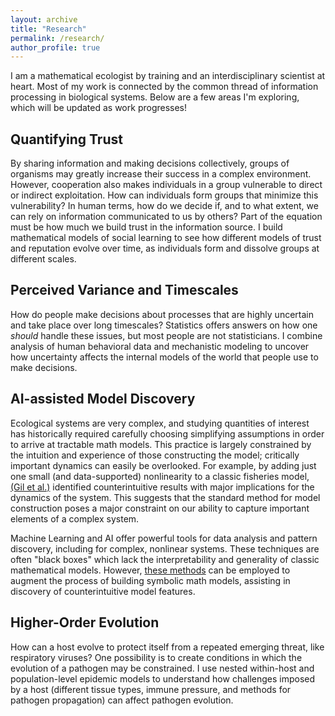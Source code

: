 ```yaml
---
layout: archive
title: "Research"
permalink: /research/
author_profile: true
---
```


I am a mathematical ecologist by training and an interdisciplinary scientist at heart. Most of my work is connected by the common thread of information processing in biological systems. Below are a few areas I'm exploring, which will be updated as work progresses!


Quantifying Trust
-----
By sharing information and making decisions collectively, groups of organisms may greatly increase their success in a complex environment. However, cooperation also makes individuals in a group vulnerable to direct or indirect exploitation. How can individuals form groups that minimize this vulnerability? In human terms, how do we decide if, and to what extent, we can rely on information communicated to us by others? Part of the equation must be how much we build trust in the information source. I build mathematical models of social learning to see how different models of trust and reputation evolve over time, as individuals form and dissolve groups at different scales.


Perceived Variance and Timescales
-----
How do people make decisions about processes that are highly uncertain and take place over long timescales? Statistics offers answers on how one _should_ handle these issues, but most people are not statisticians. I combine analysis of human behavioral data and mechanistic modeling to uncover how uncertainty affects the internal models of the world that people use to make decisions.


AI-assisted Model Discovery
-----
Ecological systems are very complex, and studying quantities of interest has historically required carefully choosing simplifying assumptions in order to arrive at tractable math models. This practice is largely constrained by the intuition and experience of those constructing the model; critically important dynamics can easily be overlooked. For example, by adding just one small (and data-supported) nonlinearity to a classic fisheries model, [(Gil et al.)](ref_gill) identified counterintuitive results with major implications for the dynamics of the system. This suggests that the standard method for model construction poses a major constraint on our ability to capture important elements of a complex system.

Machine Learning and AI offer powerful tools for data analysis and pattern discovery, including for complex, nonlinear systems. These techniques are often "black boxes" which lack the interpretability and generality of classic mathematical models. However, [these methods](https://en.wikipedia.org/wiki/Symbolic_regression) can be employed to augment the process of building symbolic math models, assisting in discovery of counterintuitive model features.


Higher-Order Evolution
-----
How can a host evolve to protect itself from a repeated emerging threat, like respiratory viruses? One possibility is to create conditions in which the evolution of a pathogen may be constrained. I use nested within-host and population-level epidemic models to understand how challenges imposed by a host (different tissue types, immune pressure, and methods for pathogen propagation) can affect pathogen evolution.


[//]: # (This is a comment. I am just testing to see if it gets rendered in the final version)

